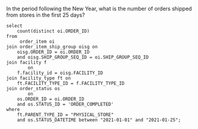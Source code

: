 In the period following the New Year, what is the number of orders shipped from stores in the first 25 days?
```
select
	count(distinct oi.ORDER_ID)
from
	 order_item oi
join order_item_ship_group oisg on
	oisg.ORDER_ID = oi.ORDER_ID
	and oisg.SHIP_GROUP_SEQ_ID = oi.SHIP_GROUP_SEQ_ID
join facility f
		on
	f.facility_id = oisg.FACILITY_ID
join facility_type ft on
	ft.FACILITY_TYPE_ID = f.FACILITY_TYPE_ID
join order_status os
		on
	os.ORDER_ID = oi.ORDER_ID
	and os.STATUS_ID = 'ORDER_COMPLETED'
where
	ft.PARENT_TYPE_ID = "PHYSICAL_STORE"
	and os.STATUS_DATETIME between "2021-01-01" and "2021-01-25";
```
